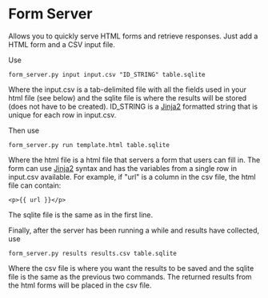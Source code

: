 
# Form Server #

Allows you to quickly serve HTML forms and retrieve responses. Just add a HTML form and a CSV input file.

Use
```
form_server.py input input.csv "ID_STRING" table.sqlite
```
Where the input.csv is a tab-delimited file with all the fields used in your html file (see below) and the sqlite file is where the results will be stored (does not have to be created). ID_STRING is a [Jinja2](http://jinja.pocoo.org/docs/) formatted string that is unique for each row in input.csv.

Then use
```
form_server.py run template.html table.sqlite
```
Where the html file is a html file that servers a form that users can fill in. The form can use [Jinja2](http://jinja.pocoo.org/docs/) syntax and has the variables from a single row in input.csv available. For example, if "url" is a column in the csv file, the html file can contain:
```
<p>{{ url }}</p>
```

The sqlite file is the same as in the first line.

Finally, after the server has been running a while and results have collected, use
```
form_server.py results results.csv table.sqlite
```
Where the csv file is where you want the results to be saved and the sqlite file is the same as the previous two commands. The returned results from the html forms will be placed in the csv file.
